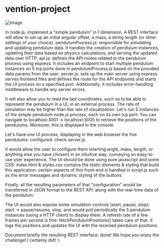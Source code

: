 # vention-project
![image](https://github.com/shahdyousefak/vention-project/assets/67276189/46138edc-f2a4-4342-ad9f-7a0068865ca9)

In node.js, implement a "simple pendulum" in 1 dimension. A REST interface will allow to set up an initial
angular offset, a mass, a string length (or other settings of your choice). 
pendulumProcess.js: responsible for simulating and updating pendulum data. It handles the creation of pendulum instances, updating their data based on physics calculations, and serving the updated data over HTTP.
api.js: defines the API routes related to the pendulum process using express. It includes an endpoint to start multiple pendulum instances on 5 tcp ports done in pendulumProcess.js based on the provided data params from the user.
server.js: sets up the main server using express. serves frontend files and defines the route for the API endpoints and starts the UI process on a specified port. Additionally, it includes error-handling middleware to handle any server errors.


It will also allow you to read the last coordinates, such as to be able to represent the pendulum in a UI, in an external process. The rate of
simulation may be higher than the rate of visualization. Let's run 5 instances of the simple pendulum
node.js process, each on its own tcp port.
You can navigate to localhost:3001 -> localhost:3005 to retrieve the positions of the pendulums. Moreover, this is displayed in the console.

Let's have one UI process, displaying in the web browser the five pendulums: configured. check server.js.

It would allow the user to configure them (starting angle, mass, length, or anything else you have chosen) in an intuitive way, conveying an easy-to-use user experience. The UI should be done using pure javascript and some CSS: index.html & styles.css contains the static elements & styling that build this application. certain aspects of this front-end is handled in script.js such as the error messages and dynamic styling of the buttons.

Finally, all the resulting parameters of that "configuration" would be transferred in JSON format to the
REST API: along with the real-time data of the pendulum.

The UI would also expose some simulation controls (start, pause, stop): start -> pause/resume, stop.
and would poll periodically the 5 pendulum instances (using a HTTP client) to display them. A refresh rate of a few frames per second is fine: fetchPendulumPositions() takes care of that. it logs the positions and updates the UI with the received pendulum positions.


Document briefly the resulting REST interface: done!
We hope you enjoy the challenge! I certainly did! :)
